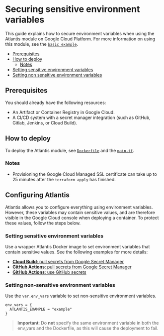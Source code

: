 # Securing sensitive environment variables

This guide explains how to secure environment variables when using the Atlantis module on Google Cloud Platform. For more information on using this module, see the [`basic example`](https://github.com/bschaatsbergen/atlantis-on-gcp-vm/tree/master/examples/basic).

- [Prerequisites](#prerequisites)
- [How to deploy](#how-to-deploy)
  - [Notes](#notes)
- [Setting sensitive environment variables](#setting-sensitive-environment-variables)
- [Setting non sensitive environment variables](#setting-non-sensitive-environment-variables)

## Prerequisites

You should already have the following resources:

- An Artifact or Container Registry in Google Cloud.
- A CI/CD system with a secret manager integration (such as GitHub, Gitlab, Jenkins, or Cloud Build).

## How to deploy

To deploy the Atlantis module, see [`Dockerfile`](https://github.com/bschaatsbergen/atlantis-on-gcp-vm/tree/master/examples/secured-env-vars/Dockerfile) and the [`main.tf`](https://github.com/bschaatsbergen/atlantis-on-gcp-vm/tree/master/examples/secured-env-vars/main.tf).

### Notes

- Provisioning the Google Cloud Managed SSL certificate can take up to 25 minutes after the `terraform apply` has finished.

## Configuring Atlantis

Atlantis allows you to configure everything using environment variables. However, these variables may contain sensitive values, and are therefore visible in the Google Cloud console when deploying a container. To protect these values, follow the steps below.

### Setting sensitive environment variables

Use a wrapper Atlantis Docker image to set environment variables that contain sensitive values. See the following examples for more details:

- [**Cloud Build**: pull secrets from Google Secret Manager](https://github.com/bschaatsbergen/atlantis-on-gcp-vm/tree/master/examples/secured-env-vars/cloudbuild.yaml)
- [**GitHub Actions**: pull secrets from Google Secret Manager](https://github.com/bschaatsbergen/atlantis-on-gcp-vm/tree/master/examples/secured-env-vars/.github/workflows/docker-gcp-secrets.yaml)
- [**GitHub Actions**: use GitHub secrets](https://github.com/bschaatsbergen/atlantis-on-gcp-vm/tree/master/examples/secured-env-vars/.github/workflows/docker-github-secrets.yaml)

### Setting non-sensitive environment variables

Use the `var.env_vars` variable to set non-sensitive environment variables.

```hcl
env_vars = {
  ATLANTIS_EXAMPLE = "example"
}
```

> **Important**: Do **not** specify the same environment variable in both the env_vars and the Dockerfile, as this will cause the deployment to fail.
